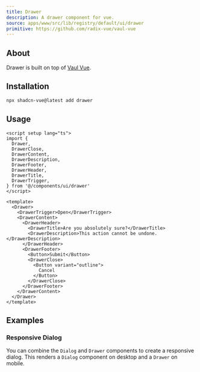 ```yaml
---
title: Drawer
description: A drawer component for vue.
source: apps/www/src/lib/registry/default/ui/drawer
primitive: https://github.com/radix-vue/vaul-vue
---
```


<ComponentPreview name="DrawerDemo" />

## About

Drawer is built on top of [Vaul Vue](https://github.com/radix-vue/vaul-vue).

## Installation

```bash
npx shadcn-vue@latest add drawer
```

## Usage

```vue showLineNumbers
<script setup lang="ts">
import {
  Drawer,
  DrawerClose,
  DrawerContent,
  DrawerDescription,
  DrawerFooter,
  DrawerHeader,
  DrawerTitle,
  DrawerTrigger,
} from '@/components/ui/drawer'
</script>

<template>
  <Drawer>
    <DrawerTrigger>Open</DrawerTrigger>
    <DrawerContent>
      <DrawerHeader>
        <DrawerTitle>Are you absolutely sure?</DrawerTitle>
        <DrawerDescription>This action cannot be undone.</DrawerDescription>
      </DrawerHeader>
      <DrawerFooter>
        <Button>Submit</Button>
        <DrawerClose>
          <Button variant="outline">
            Cancel
          </Button>
        </DrawerClose>
      </DrawerFooter>
    </DrawerContent>
  </Drawer>
</template>
```

## Examples

### Responsive Dialog

You can combine the `Dialog` and `Drawer` components to create a responsive dialog. This renders a `Dialog` component on desktop and a `Drawer` on mobile.

<ComponentPreview name="DrawerDialog" />
